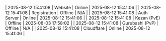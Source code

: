 | 2025-08-12 15:41:08 | Website | Online | 2025-08-12 15:41:06 |
| 2025-08-12 15:41:08 | Registration | Offline | N/A |
| 2025-08-12 15:41:08 | Auth Server | Online | 2025-08-12 15:41:06 |
| 2025-08-12 15:41:08 | Kezan (PvE) | Offline | 2025-08-03 17:58:02 |
| 2025-08-12 15:41:08 | Gurubashi (PvP) | Offline | N/A |
| 2025-08-12 15:41:08 | Cloudflare | Online | 2025-08-12 15:41:06 |
